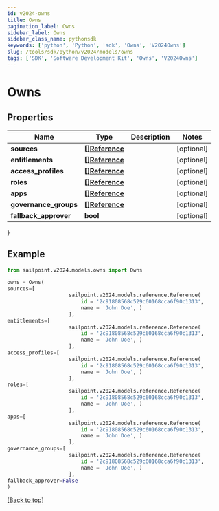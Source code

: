 ```yaml
---
id: v2024-owns
title: Owns
pagination_label: Owns
sidebar_label: Owns
sidebar_class_name: pythonsdk
keywords: ['python', 'Python', 'sdk', 'Owns', 'V2024Owns'] 
slug: /tools/sdk/python/v2024/models/owns
tags: ['SDK', 'Software Development Kit', 'Owns', 'V2024Owns']
---
```


# Owns


## Properties

Name | Type | Description | Notes
------------ | ------------- | ------------- | -------------
**sources** | [**[]Reference**](reference) |  | [optional] 
**entitlements** | [**[]Reference**](reference) |  | [optional] 
**access_profiles** | [**[]Reference**](reference) |  | [optional] 
**roles** | [**[]Reference**](reference) |  | [optional] 
**apps** | [**[]Reference**](reference) |  | [optional] 
**governance_groups** | [**[]Reference**](reference) |  | [optional] 
**fallback_approver** | **bool** |  | [optional] 
}

## Example

```python
from sailpoint.v2024.models.owns import Owns

owns = Owns(
sources=[
                    sailpoint.v2024.models.reference.Reference(
                        id = '2c91808568c529c60168cca6f90c1313', 
                        name = 'John Doe', )
                    ],
entitlements=[
                    sailpoint.v2024.models.reference.Reference(
                        id = '2c91808568c529c60168cca6f90c1313', 
                        name = 'John Doe', )
                    ],
access_profiles=[
                    sailpoint.v2024.models.reference.Reference(
                        id = '2c91808568c529c60168cca6f90c1313', 
                        name = 'John Doe', )
                    ],
roles=[
                    sailpoint.v2024.models.reference.Reference(
                        id = '2c91808568c529c60168cca6f90c1313', 
                        name = 'John Doe', )
                    ],
apps=[
                    sailpoint.v2024.models.reference.Reference(
                        id = '2c91808568c529c60168cca6f90c1313', 
                        name = 'John Doe', )
                    ],
governance_groups=[
                    sailpoint.v2024.models.reference.Reference(
                        id = '2c91808568c529c60168cca6f90c1313', 
                        name = 'John Doe', )
                    ],
fallback_approver=False
)

```
[[Back to top]](#) 

